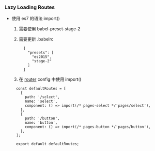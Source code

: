### Lazy Loading Routes
  - 使用 es7 的语法 import()
    1. 需要使用 babel-preset-stage-2
    2. 需要更新 .babelrc

        ```
          {
            "presets": [
              "es2015",
              "stage-2"
            ]
          }

        ```

    3. 在 [router](https://router.vuejs.org/guide/advanced/lazy-loading.html#grouping-components-in-the-same-chunk) config 中使用 import()

      ```
        const defaultRoutes = [
          {
            path: '/select',
            name: 'select',
            component: () => import(/* pages-select */'pages/select'),
          },
          {
            path: '/button',
            name: 'button',
            component: () => import(/* pages-button */'pages/button'),
          },
        ];

        export default defaultRoutes;
      ```
